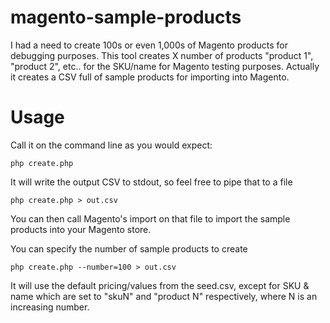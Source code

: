 magento-sample-products
=======================

I had a need to create 100s or even 1,000s of Magento products for debugging purposes. This tool creates X number of products "product 1", "product 2", etc.. for the SKU/name for Magento testing purposes. Actually it creates a CSV full of sample products for importing into Magento.

Usage
=====
Call it on the command line as you would expect:

```
php create.php
```

It will write the output CSV to stdout, so feel free to pipe that to a file
```
php create.php > out.csv
```

You can then call Magento's import on that file to import the sample products into your Magento store.


You can specify the number of sample products to create
```
php create.php --number=100 > out.csv
```

It will use the default pricing/values from the seed.csv, except for SKU & name which are set to "skuN" and "product N" respectively, where N is an increasing number.
